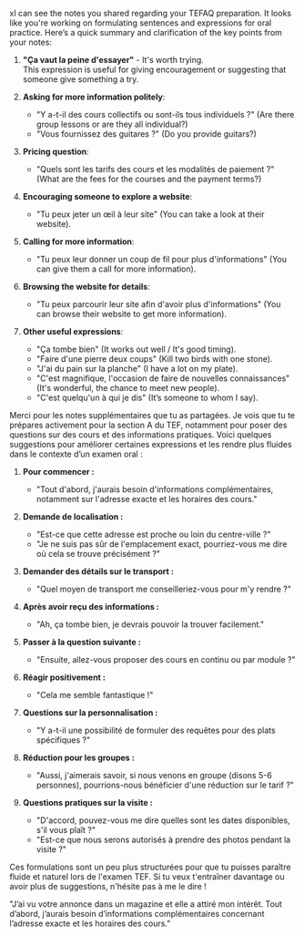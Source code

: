 xI can see the notes you shared regarding your TEFAQ preparation. It looks like you're working on formulating sentences and expressions for oral practice. Here’s a quick summary and clarification of the key points from your notes:

1. **"Ça vaut la peine d'essayer"** - It's worth trying.  
   This expression is useful for giving encouragement or suggesting that someone give something a try.

2. **Asking for more information politely**:  
   - "Y a-t-il des cours collectifs ou sont-ils tous individuels ?" (Are there group lessons or are they all individual?)
   - "Vous fournissez des guitares ?" (Do you provide guitars?)

3. **Pricing question**:  
   - "Quels sont les tarifs des cours et les modalités de paiement ?" (What are the fees for the courses and the payment terms?)

4. **Encouraging someone to explore a website**:  
   - "Tu peux jeter un œil à leur site" (You can take a look at their website).

5. **Calling for more information**:  
   - "Tu peux leur donner un coup de fil pour plus d'informations" (You can give them a call for more information).

6. **Browsing the website for details**:  
   - "Tu peux parcourir leur site afin d'avoir plus d'informations" (You can browse their website to get more information).

7. **Other useful expressions**:
   - "Ça tombe bien" (It works out well / It's good timing).
   - "Faire d'une pierre deux coups" (Kill two birds with one stone).
   - "J'ai du pain sur la planche" (I have a lot on my plate).
   - "C'est magnifique, l'occasion de faire de nouvelles connaissances" (It's wonderful, the chance to meet new people).
   - "C'est quelqu'un à qui je dis" (It’s someone to whom I say).


Merci pour les notes supplémentaires que tu as partagées. Je vois que tu te prépares activement pour la section A du TEF, notamment pour poser des questions sur des cours et des informations pratiques. Voici quelques suggestions pour améliorer certaines expressions et les rendre plus fluides dans le contexte d’un examen oral :

1. **Pour commencer :**
   - "Tout d'abord, j'aurais besoin d'informations complémentaires, notamment sur l'adresse exacte et les horaires des cours."

2. **Demande de localisation :**
   - "Est-ce que cette adresse est proche ou loin du centre-ville ?"
   - "Je ne suis pas sûr de l'emplacement exact, pourriez-vous me dire où cela se trouve précisément ?"

3. **Demander des détails sur le transport :**
   - "Quel moyen de transport me conseilleriez-vous pour m'y rendre ?"

4. **Après avoir reçu des informations :**
   - "Ah, ça tombe bien, je devrais pouvoir la trouver facilement."

5. **Passer à la question suivante :**
   - "Ensuite, allez-vous proposer des cours en continu ou par module ?"

6. **Réagir positivement :**
   - "Cela me semble fantastique !"

7. **Questions sur la personnalisation :**
   - "Y a-t-il une possibilité de formuler des requêtes pour des plats spécifiques ?"

8. **Réduction pour les groupes :**
   - "Aussi, j'aimerais savoir, si nous venons en groupe (disons 5-6 personnes), pourrions-nous bénéficier d'une réduction sur le tarif ?"

9. **Questions pratiques sur la visite :**
   - "D'accord, pouvez-vous me dire quelles sont les dates disponibles, s'il vous plaît ?"
   - "Est-ce que nous serons autorisés à prendre des photos pendant la visite ?"

Ces formulations sont un peu plus structurées pour que tu puisses paraître fluide et naturel lors de l'examen TEF. Si tu veux t'entraîner davantage ou avoir plus de suggestions, n'hésite pas à me le dire !

"J’ai vu votre annonce dans un magazine et elle a attiré mon intérêt. Tout d’abord, j’aurais besoin d’informations complémentaires concernant l’adresse exacte et les horaires des cours."

